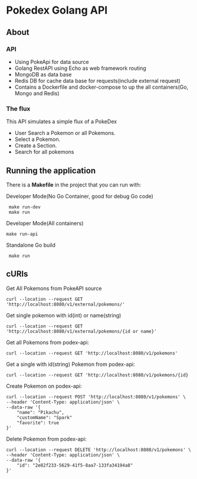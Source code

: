 # Pokedex Golang API

## About
### API
- Using PokeApi for data source
- Golang RestAPI using Echo as web framework routing
- MongoDB as data base
- Redis DB for cache data base for requests(include external request)
- Contains a Dockerfile and docker-compose to up the all containers(Go, Mongo and Redis)

### The flux
This API simulates a simple flux of a PokeDex
- User Search a Pokemon or all Pokemons.
- Select a Pokemon.
- Create a Section.
- Search for all pokemons

## Running the application
There is a **Makefile** in the project that you can run with:

Developer Mode(No Go Container, good for debug Go code)
```
 make run-dev
 make run
```
 Developer Mode(All containers)
 ```
 make run-api
 ```
  Standalone Go build
```
 make run
```

## cURls
Get All Pokemons from PokeAPI source
```
curl --location --request GET 'http://localhost:8080/v1/external/pokemons/'
```
Get single pokemon with id(int) or name(string)
```
curl --location --request GET 'http://localhost:8080/v1/external/pokemons/{id or name}'
```

Get all Pokemons from podex-api:
```
curl --location --request GET 'http://localhost:8080/v1/pokemons'
```
Get a single with id(string) Pokemon from podex-api:
```
curl --location --request GET 'http://localhost:8080/v1/pokemons/{id}
```
Create Pokemon on podex-api:
```
curl --location --request POST 'http://localhost:8080/v1/pokemons' \
--header 'Content-Type: application/json' \
--data-raw '{
    "name": "Pikachu",
    "customName": "Spark"
    "favorite": true
}'
```

Delete Pokemon from podex-api:
```
curl --location --request DELETE 'http://localhost:8080/v1/pokemons' \
--header 'Content-Type: application/json' \
--data-raw '{
    "id": "2e82f233-5629-41f5-8aa7-133fa34194a8"
}'
```
